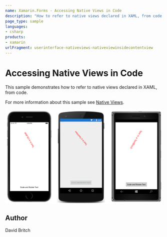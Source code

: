 ```yaml
---
name: Xamarin.Forms - Accessing Native Views in Code
description: "How to refer to native views declared in XAML, from code #ui"
page_type: sample
languages:
- csharp
products:
- xamarin
urlFragment: userinterface-nativeviews-nativeviewinsidecontentview
---
```

# Accessing Native Views in Code

This sample demonstrates how to refer to native views declared in XAML, from code.

For more information about this sample see [Native Views](https://docs.microsoft.com/xamarin/xamarin-forms/platform/native-views/).

![Accessing Native Views in Code application screenshot](Screenshots/01All.png "Accessing Native Views in Code application screenshot")

## Author

David Britch
